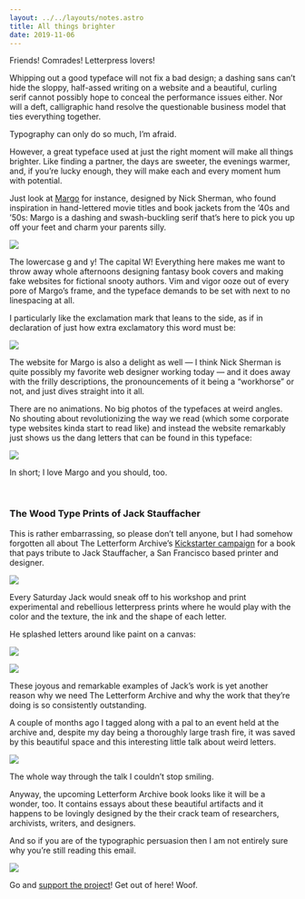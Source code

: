 ```yaml
---
layout: ../../layouts/notes.astro
title: All things brighter
date: 2019-11-06
---
```


Friends! Comrades! Letterpress lovers!

Whipping out a good typeface will not fix a bad design; a dashing sans can’t hide the sloppy, half-assed writing on a website and a beautiful, curling serif cannot possibly hope to conceal the performance issues either. Nor will a deft, calligraphic hand resolve the questionable business model that ties everything together.

Typography can only do so much, I’m afraid.

However, a great typeface used at just the right moment will make all things brighter. Like finding a partner, the days are sweeter, the evenings warmer, and, if you’re lucky enough, they will make each and every moment hum with potential.

Just look at [Margo](https://www.futurefonts.xyz/hex/margo) for instance, designed by Nick Sherman, who found inspiration in hand-lettered movie titles and book jackets from the ’40s and ’50s: Margo is a dashing and swash-buckling serif that’s here to pick you up off your feet and charm your parents silly.

![](https://buttondown.s3.us-west-2.amazonaws.com/images/8080486c-8ee2-4e0c-b60e-04aff5c97caf.png)

The lowercase g and y! The capital W! Everything here makes me want to throw away whole afternoons designing fantasy book covers and making fake websites for fictional snooty authors. Vim and vigor ooze out of every pore of Margo’s frame, and the typeface demands to be set with next to no linespacing at all.

I particularly like the exclamation mark that leans to the side, as if in declaration of just how extra exclamatory this word must be:

![](https://buttondown.s3.us-west-2.amazonaws.com/images/0b7f5942-e7ec-4f10-b5a8-305ef4d60232.png)

The website for Margo is also a delight as well — I think Nick Sherman is quite possibly my favorite web designer working today — and it does away with the frilly descriptions, the pronouncements of it being a “workhorse” or not, and just dives straight into it all.

There are no animations. No big photos of the typefaces at weird angles. No shouting about revolutionizing the way we read (which some corporate type websites kinda start to read like) and instead the website remarkably just shows us the dang letters that can be found in this typeface:

![](https://buttondown.s3.us-west-2.amazonaws.com/images/7da623a0-d5ac-4f2b-a2ed-a55fe7dbb994.png)

In short; I love Margo and you should, too.

<br />

### The Wood Type Prints of Jack Stauffacher

This is rather embarrassing, so please don’t tell anyone, but I had somehow forgotten all about The Letterform Archive’s [Kickstarter campaign](https://www.kickstarter.com/projects/letterformarchive/only-on-saturday-the-wood-type-prints-of-jack-stauffacher) for a book that pays tribute to Jack Stauffacher, a San Francisco based printer and designer.

![](https://buttondown.s3.us-west-2.amazonaws.com/images/7893f1c9-15d1-43c6-bf2d-024d485a05b2.jpg)

Every Saturday Jack would sneak off to his workshop and print experimental and rebellious letterpress prints where he would play with the color and the texture, the ink and the shape of each letter.

He splashed letters around like paint on a canvas:

![](https://buttondown.s3.us-west-2.amazonaws.com/images/ca3fbcc6-d43e-4195-a260-7bcaad0f3f0d.jpg)

![](https://buttondown.s3.us-west-2.amazonaws.com/images/bd73c5dd-f1a7-4ad7-80e1-b352b43780db.jpg)

These joyous and remarkable examples of Jack’s work is yet another reason why we need The Letterform Archive and why the work that they’re doing is so consistently outstanding.

A couple of months ago I tagged along with a pal to an event held at the archive and, despite my day being a thoroughly large trash fire, it was saved by this beautiful space and this interesting little talk about weird letters.

![](https://buttondown.s3.us-west-2.amazonaws.com/images/6841c168-15b5-4ae8-af36-ff2b7a30b131.jpeg)

The whole way through the talk I couldn’t stop smiling.

Anyway, the upcoming Letterform Archive book looks like it will be a wonder, too. It contains essays about these beautiful artifacts and it happens to be lovingly designed by the their crack team of researchers, archivists, writers, and designers.

And so if you are of the typographic persuasion then I am not entirely sure why you’re still reading this email.

![](https://buttondown.s3.us-west-2.amazonaws.com/images/93648096-eac9-4620-87be-b496958d7ea2.jpg)

Go and [support the project](https://www.kickstarter.com/projects/letterformarchive/only-on-saturday-the-wood-type-prints-of-jack-stauffacher)! Get out of here! Woof.
